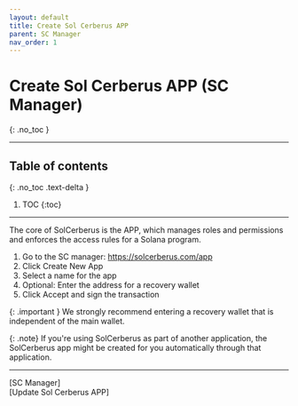 ```yaml
---
layout: default
title: Create Sol Cerberus APP
parent: SC Manager
nav_order: 1
---
```


# Create Sol Cerberus APP (SC Manager)
{: .no_toc }

---


## Table of contents
{: .no_toc .text-delta }

1. TOC
{:toc}

---
The core of SolCerberus is the APP, which manages roles and permissions and enforces the 
access rules for a Solana program.

1. Go to the SC manager: https://solcerberus.com/app
2. Click Create New App
3. Select a name for the app 
4. Optional: Enter the address for a recovery wallet
5. Click Accept and sign the transaction

{: .important }
We strongly recommend entering a recovery wallet that is independent of the main wallet.

{: .note}
If you're using SolCerberus as part of another application, the SolCerberus app might be created 
for you automatically through that application.

---

<div class="prev-next">
<div markdown="1">
[SC Manager]
</div>
<div markdown="1">
[Update Sol Cerberus APP]
</div>
</div>

[SC Manager]: /docs/sc-manager
[Update Sol Cerberus APP]: ../update-sol-cerberus-app
